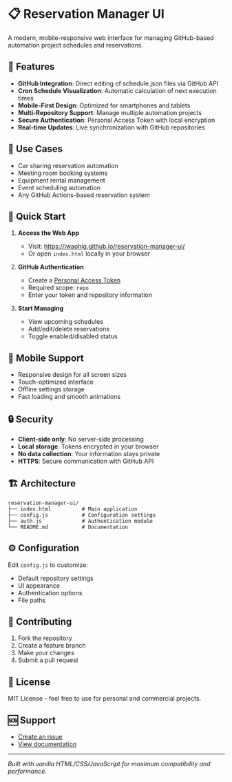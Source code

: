 # 📋 Reservation Manager UI

A modern, mobile-responsive web interface for managing GitHub-based automation project schedules and reservations.

## 🚀 Features

- **GitHub Integration**: Direct editing of schedule.json files via GitHub API
- **Cron Schedule Visualization**: Automatic calculation of next execution times
- **Mobile-First Design**: Optimized for smartphones and tablets  
- **Multi-Repository Support**: Manage multiple automation projects
- **Secure Authentication**: Personal Access Token with local encryption
- **Real-time Updates**: Live synchronization with GitHub repositories

## 🎯 Use Cases

- Car sharing reservation automation
- Meeting room booking systems
- Equipment rental management
- Event scheduling automation
- Any GitHub Actions-based reservation system

## 🔧 Quick Start

1. **Access the Web App**
   - Visit: https://iwaohig.github.io/reservation-manager-ui/
   - Or open `index.html` locally in your browser

2. **GitHub Authentication**
   - Create a [Personal Access Token](https://github.com/settings/tokens)
   - Required scope: `repo`
   - Enter your token and repository information

3. **Start Managing**
   - View upcoming schedules
   - Add/edit/delete reservations
   - Toggle enabled/disabled status

## 📱 Mobile Support

- Responsive design for all screen sizes
- Touch-optimized interface
- Offline settings storage
- Fast loading and smooth animations

## 🔒 Security

- **Client-side only**: No server-side processing
- **Local storage**: Tokens encrypted in your browser
- **No data collection**: Your information stays private
- **HTTPS**: Secure communication with GitHub API

## 🏗️ Architecture

```
reservation-manager-ui/
├── index.html          # Main application
├── config.js           # Configuration settings
├── auth.js             # Authentication module
└── README.md           # Documentation
```

## ⚙️ Configuration

Edit `config.js` to customize:

- Default repository settings
- UI appearance
- Authentication options
- File paths

## 🤝 Contributing

1. Fork the repository
2. Create a feature branch
3. Make your changes
4. Submit a pull request

## 📄 License

MIT License - feel free to use for personal and commercial projects.

## 🆘 Support

- [Create an issue](https://github.com/iwaohig/reservation-manager-ui/issues)
- [View documentation](https://github.com/iwaohig/reservation-manager-ui/wiki)

---

*Built with vanilla HTML/CSS/JavaScript for maximum compatibility and performance.*